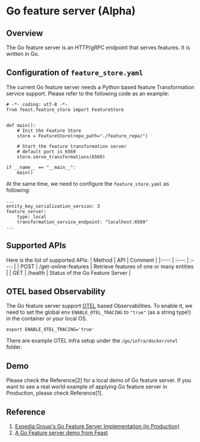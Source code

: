 # Go feature server (Alpha)

## Overview
The Go feature server is an HTTP/gRPC endpoint that serves features. It is written in Go.

## Configuration of `feature_store.yaml`
The current Go feature server needs a Python based feature Transformation service support. Please refer to the following code as an example:
```
# -*- coding: utf-8 -*-
from feast.feature_store import FeatureStore


def main():
    # Init the Feature Store
    store = FeatureStore(repo_path="./feature_repo/")

    # Start the feature transformation server
    # default port is 6569
    store.serve_transformations(6569)

if __name__ == "__main__":
    main()
```
At the same time, we need to configure the `feature_store.yaml` as following:

```
...
entity_key_serialization_version: 3
feature_server:
    type: local
    transformation_service_endpoint: "localhost:6569"
...
```
## Supported APIs
Here is the list of supported APIs:
| Method | API | Comment |
|:---: | :---: | :---: |
| POST   | /get-online-features | Retrieve features of one or many entities |
| GET    | /health              | Status of the Go Feature Server |

## OTEL based Observability
The Go feature server support [OTEL](https://opentelemetry.io/) based Observabilities.
To enable it, we need to set the global env `ENABLE_OTEL_TRACING` to `"true"` (as a string type!) in the container or your local OS.
```
export ENABLE_OTEL_TRACING='true'
```
There are example OTEL infra setup under the `/go/infra/docker/otel` folder.

## Demo
Please check the Reference[2] for a local demo of Go feature server. If you want to see a real world example of applying Go feature server in Production, please check Reference[1].

## Reference
1. [Expedia Group's Go Feature Server Implementation (in Production)](https://github.com/EXPEbdodla/feast)
2. [A Go Feature server demo from Feast](https://github.com/feast-dev/feast-credit-score-local-tutorial)